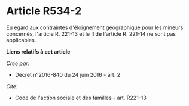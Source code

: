 # Article R534-2

Eu égard aux contraintes d'éloignement géographique pour les mineurs concernés, l'article R. 221-13 et le II de l'article R.
221-14 ne sont pas applicables.

**Liens relatifs à cet article**

_Créé par_:

  - Décret n°2016-840 du 24 juin 2016 - art. 2

_Cite_:

  - Code de l'action sociale et des familles - art. R221-13
